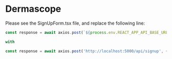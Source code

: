 # Dermascope

Please see the SignUpForm.tsx file, and replace the following line:

```typescript
const response = await axios.post(`${process.env.REACT_APP_API_BASE_URL}/api/signup`, {

with

const response = await axios.post('http://localhost:5000/api/signup', {